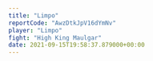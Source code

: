 ```yaml
---
title: "Limpo"
reportCode: "AwzDtkJpV16dYmNv"
player: "Limpo"
fight: "High King Maulgar"
date: 2021-09-15T19:58:37.879000+00:00
---
```

